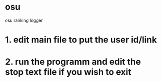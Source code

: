 # osu
osu ranking logger

# 1. edit main file to put the user id/link 

# 2. run the programm and edit the stop text file if you wish to exit
